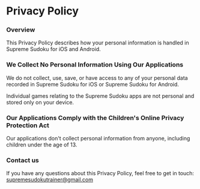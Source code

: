 # Privacy Policy

### Overview
This Privacy Policy describes how your personal information is handled in Supreme Sudoku for iOS and Android.

### We Collect No Personal Information Using Our Applications
We do not collect, use, save, or have access to any of your personal data recorded in Supreme Sudoku for iOS or Supreme Sudoku for Android.

Individual games relating to the Supreme Sudoku apps are not personal and stored only on your device.

### Our Applications Comply with the Children's Online Privacy Protection Act
Our applications don't collect personal information from anyone, including children under the age of 13.

### Contact us
If you have any questions about this Privacy Policy, feel free to get in touch: <a href="mailto:supremesudokutrainer@gmail.com">supremesudokutrainer@gmail.com</a>